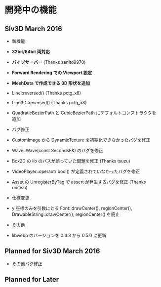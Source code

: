 ﻿# 開発中の機能

## Siv3D March 2016 
- 新機能
 - <b>32bit/64bit 両対応</b>
 - <b>パイプサーバー</b> (Thanks zenito9970)
 - <b>Forward Rendering での Viewport 設定</b>
 - <b>MeshData で作成できる 3D 形状を追加</b>
 - Line::reversed() (Thanks pctg_x8)
 - Line3D::reversed() (Thanks pctg_x8)
 - QuadraticBezierPath と CubicBezierPath にデフォルトコンストラクタを追加

- バグ修正
 - CustomImage から DynamicTexture を初期化できなかったバグを修正
 - Wave::Wave(const SecondsF&) のバグを修正
 - Box2D の lib のパスが誤っていた問題を修正 (Thanks tsuzu)
 - VideoPlayer::operaotr bool() が定義されていなかったバグを修正
 - Asset の UnregisterByTag で assert が発生するバグを修正 (Thanks rinifisu)

- 仕様変更
 -  y 座標のみを引数にとる Font::drawCenter(), regionCenter(), DrawableString::drawCenter(), regionCenter() を廃止
 
- その他
 - libwebp のバージョンを 0.4.3 から 0.5.0 に更新
  
## Planned for Siv3D March 2016
- その他バグ修正
  

## Planned for Later
